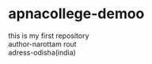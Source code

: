 # apnacollege-demoo
this is my first repository
<br>
author-narottam rout
<br>
adress-odisha(india)

